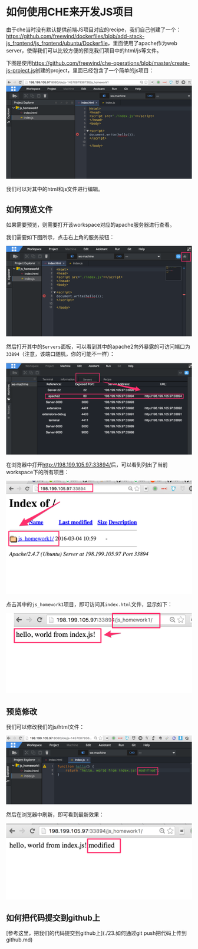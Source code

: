 如何使用CHE来开发JS项目
====================

由于che当时没有默认提供前端JS项目对应的recipe，我们自己创建了一个：<https://github.com/freewind/dockerfiles/blob/add-stack-js_frontend/js_frontend/ubuntu/Dockerfile>，里面使用了apache作为web server，使得我们可以比较方便的预览我们项目中的html/js等文件。

下图是使用<https://github.com/freewind/che-operations/blob/master/create-js-project.js>创建的project，里面已经包含了一个简单的js项目：

![js-project.png](./images/js-project.png)

我们可以对其中的html和js文件进行编辑。

如何预览文件
-----------

如果需要预览，则需要打开该workspace对应的apache服务器进行查看。

我们需要如下图所示，点击右上角的服务按钮：

![docker-button.png](./images/docker-button.png)

然后打开其中的`Servers`面板，可以看到其中的apache2向外暴露的可访问端口为`33894`（注意，该端口随机，你的可能不一样）：

![apache-service.png](./images/apache-service.png)

在浏览器中打开<http://198.199.105.97:33894/>后，可以看到列出了当前workspace下的所有项目：

![workspace-http.png](./images/workspace-http.png)

点击其中的`js_homework1`项目，即可访问其`index.html`文件，显示如下：

![project-http.png](./images/project-http.png)

预览修改
-------

我们可以修改我们的js/html文件：

![modify-js.png](./images/modify-js.png)

然后在浏览器中刷新，即可看到最新效果：

![preview-changes.png](./images/preview-changes.png)

如何把代码提交到github上
----------------

[参考这里，把我们的代码提交到github上](./23.如何通过git push把代码上传到github.md)
